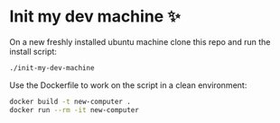 # Init my dev machine :sparkles: 

On a new freshly installed ubuntu machine clone this repo and run the install script:
```bash
./init-my-dev-machine
```

Use the Dockerfile to work on the script in a clean environment:
```bash
docker build -t new-computer .
docker run --rm -it new-computer
```